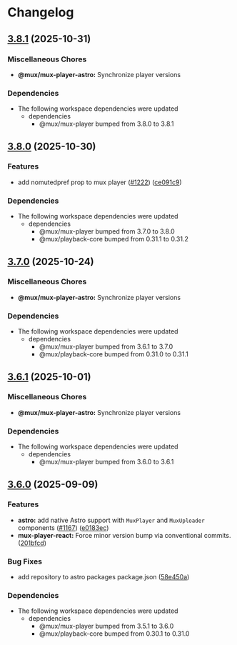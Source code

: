 # Changelog

## [3.8.1](https://github.com/muxinc/elements/compare/@mux/mux-player-astro@3.8.0...@mux/mux-player-astro@3.8.1) (2025-10-31)


### Miscellaneous Chores

* **@mux/mux-player-astro:** Synchronize player versions


### Dependencies

* The following workspace dependencies were updated
  * dependencies
    * @mux/mux-player bumped from 3.8.0 to 3.8.1

## [3.8.0](https://github.com/muxinc/elements/compare/@mux/mux-player-astro@3.7.0...@mux/mux-player-astro@3.8.0) (2025-10-30)


### Features

* add nomutedpref prop to mux player ([#1222](https://github.com/muxinc/elements/issues/1222)) ([ce091c9](https://github.com/muxinc/elements/commit/ce091c978e7926eb3ee3fbb894cf471e2d13ea58))


### Dependencies

* The following workspace dependencies were updated
  * dependencies
    * @mux/mux-player bumped from 3.7.0 to 3.8.0
    * @mux/playback-core bumped from 0.31.1 to 0.31.2

## [3.7.0](https://github.com/muxinc/elements/compare/@mux/mux-player-astro@3.6.1...@mux/mux-player-astro@3.7.0) (2025-10-24)


### Miscellaneous Chores

* **@mux/mux-player-astro:** Synchronize player versions


### Dependencies

* The following workspace dependencies were updated
  * dependencies
    * @mux/mux-player bumped from 3.6.1 to 3.7.0
    * @mux/playback-core bumped from 0.31.0 to 0.31.1

## [3.6.1](https://github.com/muxinc/elements/compare/@mux/mux-player-astro@3.6.0...@mux/mux-player-astro@3.6.1) (2025-10-01)


### Miscellaneous Chores

* **@mux/mux-player-astro:** Synchronize player versions


### Dependencies

* The following workspace dependencies were updated
  * dependencies
    * @mux/mux-player bumped from 3.6.0 to 3.6.1

## [3.6.0](https://github.com/muxinc/elements/compare/@mux/mux-player-astro@3.5.3...@mux/mux-player-astro@3.6.0) (2025-09-09)


### Features

* **astro:** add native Astro support with `MuxPlayer` and `MuxUploader` components ([#1167](https://github.com/muxinc/elements/issues/1167)) ([e0183ec](https://github.com/muxinc/elements/commit/e0183eceb30b98542356972f39652ce0ccf587ff))
* **mux-player-react:** Force minor version bump via conventional commits. ([201bfcd](https://github.com/muxinc/elements/commit/201bfcd2a4137b2c409d1ce5fb3b32576a99ba31))


### Bug Fixes

* add repository to astro packages package.json ([58e450a](https://github.com/muxinc/elements/commit/58e450a7f0ba27fb18524995e641804a295dd81d))


### Dependencies

* The following workspace dependencies were updated
  * dependencies
    * @mux/mux-player bumped from 3.5.1 to 3.6.0
    * @mux/playback-core bumped from 0.30.1 to 0.31.0
